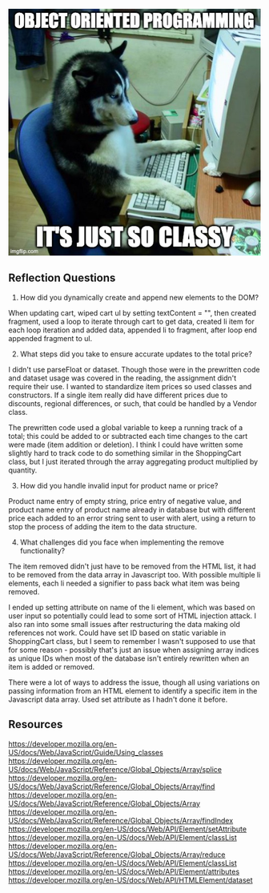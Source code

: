 ![Me Using Object-Oriented Programming](./9yhcpc.jpg)

## Reflection Questions

1.  How did you dynamically create and append new elements to the DOM?

When updating cart, wiped cart ul by setting textContent = "", then created fragment, used a loop to iterate through cart to get data, created li item for each loop iteration and added data, appended li to fragment, after loop end appended fragment to ul.

2.  What steps did you take to ensure accurate updates to the total price?

I didn't use parseFloat or dataset.  Though those were in the prewritten code and dataset usage was covered in the reading, the assignment didn't require their use.  I wanted to standardize item prices so used classes and constructors.  If a single item really did have different prices due to discounts, regional differences, or such, that could be handled by a Vendor class.

The prewritten code used a global variable to keep a running track of a total; this could be added to or subtracted each time changes to the cart were made (item addition or deletion). I think I could have written some slightly hard to track code to do something similar in the ShoppingCart class, but I just iterated through the array aggregating product multiplied by quantity.

3.  How did you handle invalid input for product name or price?

Product name entry of empty string, price entry of negative value, and product name entry of product name already in database but with different price each added to an error string sent to user with alert, using a return to stop the process of adding the item to the data structure.

4.  What challenges did you face when implementing the remove functionality?

The item removed didn't just have to be removed from the HTML list, it had to be removed from the data array in Javascript too.  With possible multiple li elements, each li needed a signifier to pass back what item was being removed.

I ended up setting attribute on name of the li element, which was based on user input so potentially could lead to some sort of HTML injection attack.  I also ran into some small issues after restructuring the data making old references not work. Could have set ID based on static variable in ShoppingCart class, but I seem to remember I wasn't supposed to use that for some reason - possibly that's just an issue when assigning array indices as unique IDs when most of the database isn't entirely rewritten when an item is added or removed.

There were a lot of ways to address the issue, though all using variations on passing information from an HTML element to identify a specific item in the Javascript data array.  Used set attribute as I hadn't done it before.

## Resources

https://developer.mozilla.org/en-US/docs/Web/JavaScript/Guide/Using_classes
https://developer.mozilla.org/en-US/docs/Web/JavaScript/Reference/Global_Objects/Array/splice
https://developer.mozilla.org/en-US/docs/Web/JavaScript/Reference/Global_Objects/Array/find
https://developer.mozilla.org/en-US/docs/Web/JavaScript/Reference/Global_Objects/Array
https://developer.mozilla.org/en-US/docs/Web/JavaScript/Reference/Global_Objects/Array/findIndex
https://developer.mozilla.org/en-US/docs/Web/API/Element/setAttribute
https://developer.mozilla.org/en-US/docs/Web/API/Element/classList
https://developer.mozilla.org/en-US/docs/Web/JavaScript/Reference/Global_Objects/Array/reduce
https://developer.mozilla.org/en-US/docs/Web/API/Element/classList
https://developer.mozilla.org/en-US/docs/Web/API/Element/attributes
https://developer.mozilla.org/en-US/docs/Web/API/HTMLElement/dataset
